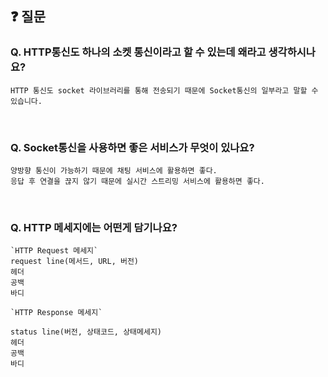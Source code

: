 ## ❓ 질문
### ******Q. HTTP통신도 하나의 소켓 통신이라고 할 수 있는데 왜라고 생각하시나요?******
```
HTTP 통신도 socket 라이브러리를 통해 전송되기 때문에 Socket통신의 일부라고 말할 수 있습니다. 
```

<br>

### ******Q. Socket통신을 사용하면 좋은 서비스가 무엇이 있나요?******
```
양방향 통신이 가능하기 때문에 채팅 서비스에 활용하면 좋다.
응답 후 연결을 끊지 않기 때문에 실시간 스트리밍 서비스에 활용하면 좋다.
```

<br>

### ******Q. HTTP 메세지에는 어떤게 담기나요?******
```
`HTTP Request 메세지` 
request line(메서드, URL, 버전)
헤더
공백
바디

`HTTP Response 메세지`

status line(버전, 상태코드, 상태메세지)
헤더
공백
바디
```
